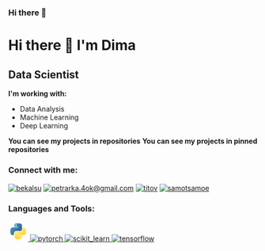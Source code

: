 ### Hi there 👋
# Hi there 👋 I'm Dima
## Data Scientist
**I'm working with:**
 - Data Analysis
 - Machine Learning
 - Deep Learning

**You can see my projects in repositories**
**You can see my projects in pinned repositories**

<h3 align="left">Connect with me:</h3>
<p align="left">
  
<a href="https://t.me/Samo59z" target="blank"><img align="center" src="https://upload.wikimedia.org/wikipedia/commons/8/82/Telegram_logo.svg" alt="bekalsu" height="30" width="40" /></a> 
<a href="https://mail.google.com/mail/u/?authuser=petrarka.4ok@gmail.ru" target="blank"><img align="center" src="https://upload.wikimedia.org/wikipedia/commons/7/7e/Gmail_icon_%282020%29.svg" alt="petrarka.4ok@gmail.com" height="30" width="40" /></a>
<a href="https://hh.ru/applicant/resumes/view?resume=aca3ee1aff098449dd0039ed1f33426e6e6f5a" target="blank"><img align="center" src="https://play-lh.googleusercontent.com/YpAV7Q-ZJhI5tzFk_wEX-7-x2BydtnCtFTVUrmq0zAO6jLCLA4nNcfem3p_Pyowg9w" alt="titov" height="30" width="40" /></a>
<a href="https://www.kaggle.com/samotsamoe" target="blank"><img align="center" src="https://raw.githubusercontent.com/rahuldkjain/github-profile-readme-generator/master/src/images/icons/Social/kaggle.svg" alt="samotsamoe" height="30" width="40" /></a>
</p>
<h3 align="left">Languages and Tools:</h3>
<p align="left"> <a href="https://www.python.org" target="_blank"> <img src="https://raw.githubusercontent.com/devicons/devicon/master/icons/python/python-original.svg" alt="python" width="40" height="40"/> </a> <a href="https://pytorch.org/" target="_blank"> <img src="https://www.vectorlogo.zone/logos/pytorch/pytorch-icon.svg" alt="pytorch" width="40" height="40"/> </a> <a href="https://scikit-learn.org/" target="_blank"> <img src="https://upload.wikimedia.org/wikipedia/commons/0/05/Scikit_learn_logo_small.svg" alt="scikit_learn" width="40" height="40"/> </a> <a href="https://www.tensorflow.org" target="_blank"> <img src="https://www.vectorlogo.zone/logos/tensorflow/tensorflow-icon.svg" alt="tensorflow" width="40" height="40"/> </a> </p>

